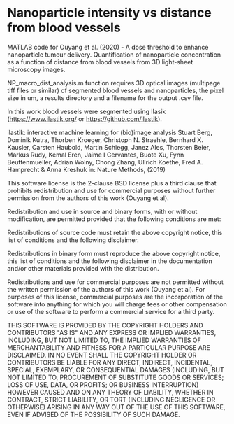 # Nanoparticle intensity vs distance from blood vessels
MATLAB code for Ouyang et al. (2020) - A dose threshold to enhance nanoparticle tumour delivery. Quantification of nanoparticle concentration as a function of distance from blood vessels from 3D light-sheet microscopy images. 

NP_macro_dist_analysis.m function requires 3D optical images (multipage tiff files or similar) of segmented blood vessels and nanoparticles, the pixel size in um, a results directory and a filename for the output .csv file. 

In this work blood vessels were segmented using Ilasik (https://www.ilastik.org/ or https://github.com/ilastik). 

ilastik: interactive machine learning for (bio)image analysis
Stuart Berg, Dominik Kutra, Thorben Kroeger, Christoph N. Straehle, Bernhard X. Kausler, Carsten Haubold, Martin Schiegg, Janez Ales, Thorsten Beier, Markus Rudy, Kemal Eren, Jaime I Cervantes, Buote Xu, Fynn Beuttenmueller, Adrian Wolny, Chong Zhang, Ullrich Koethe, Fred A. Hamprecht & Anna Kreshuk
in: Nature Methods, (2019)









This software license is the 2-clause BSD license plus  a third clause that prohibits redistribution and use for commercial purposes without further permission from the authors of this work (Ouyang et al).

Redistribution and use in source and binary forms, with or without modification, are permitted provided that the following conditions are met:

Redistributions of source code must retain the above copyright notice, this list of conditions and the following disclaimer.

Redistributions in binary form must reproduce the above copyright notice, this list of conditions and the following disclaimer in the documentation and/or other materials provided with the distribution.

Redistributions and use for commercial purposes are not permitted without the written permission of the authors of this work (Ouyang et al). For purposes of this license, commercial purposes are the incorporation of the software into anything for which you will charge fees or other compensation or use of the software to perform a commercial service for a third party.

THIS SOFTWARE IS PROVIDED BY THE COPYRIGHT HOLDERS AND CONTRIBUTORS "AS IS" AND ANY EXPRESS OR IMPLIED WARRANTIES, INCLUDING, BUT NOT LIMITED TO, THE IMPLIED WARRANTIES OF MERCHANTABILITY AND FITNESS FOR A PARTICULAR PURPOSE ARE DISCLAIMED. IN NO EVENT SHALL THE COPYRIGHT HOLDER OR CONTRIBUTORS BE LIABLE FOR ANY DIRECT, INDIRECT, INCIDENTAL, SPECIAL, EXEMPLARY, OR CONSEQUENTIAL DAMAGES (INCLUDING, BUT NOT LIMITED TO, PROCUREMENT OF SUBSTITUTE GOODS OR SERVICES; LOSS OF USE, DATA, OR PROFITS; OR BUSINESS INTERRUPTION) HOWEVER CAUSED AND ON ANY THEORY OF LIABILITY, WHETHER IN CONTRACT, STRICT LIABILITY, OR TORT (INCLUDING NEGLIGENCE OR OTHERWISE) ARISING IN ANY WAY OUT OF THE USE OF THIS SOFTWARE, EVEN IF ADVISED OF THE POSSIBILITY OF SUCH DAMAGE.

